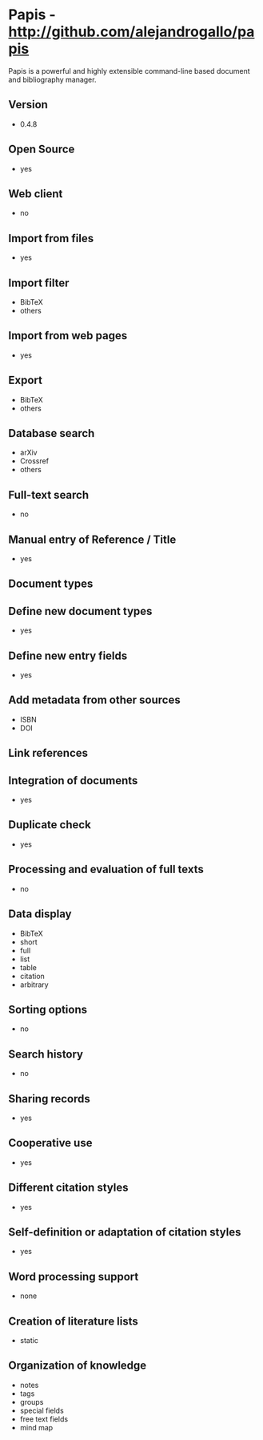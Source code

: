 # Papis - http://github.com/alejandrogallo/papis
Papis is a powerful and highly extensible command-line based document and bibliography manager.

## Version
- 0.4.8

## Open Source
- yes

## Web client
- no

## Import from files
- yes

## Import filter
- BibTeX
- others

## Import from web pages
- yes

## Export
- BibTeX
- others

## Database search
- arXiv
- Crossref
- others

## Full-text search
- no

## Manual entry of Reference / Title
- yes

## Document types


## Define new document types
- yes

## Define new entry fields
- yes

## Add metadata from other sources
- ISBN
- DOI

## Link references


## Integration of documents
- yes

## Duplicate check
- yes

## Processing and evaluation of full texts
- no

## Data display
- BibTeX
- short
- full
- list
- table
- citation
- arbitrary

## Sorting options
- no

## Search history
- no

## Sharing records
- yes

## Cooperative use
- yes

## Different citation styles
- yes

## Self-definition or adaptation of citation styles
- yes

## Word processing support
- none

## Creation of literature lists
- static

## Organization of knowledge
- notes
- tags
- groups
- special fields
- free text fields
- mind map
